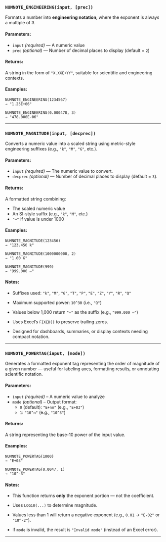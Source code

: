 ### `NUMNOTE_ENGINEERING(input, [prec])`

Formats a number into **engineering notation**, where the exponent is always a multiple of 3.

#### Parameters:
- `input` *(required)* — A numeric value
- `prec` *(optional)* — Number of decimal places to display (default = `2`)

#### Returns:
A string in the form of `"X.XXE+YY"`, suitable for scientific and engineering contexts.

#### Examples:
```excel
NUMNOTE_ENGINEERING(1234567)
→ "1.23E+06"

NUMNOTE_ENGINEERING(0.000478, 3)
→ "478.000E-06"
```

---
### `NUMNOTE_MAGNITUDE(input, [decprec])`

Converts a numeric value into a scaled string using metric-style engineering suffixes (e.g., `"k"`, `"M"`, `"G"`, etc.).

#### Parameters:
- `input` *(required)* — The numeric value to convert.
- `decprec` *(optional)* — Number of decimal places to display (default = `3`).

#### Returns:
A formatted string combining:
- The scaled numeric value
- An SI-style suffix (e.g., `"k"`, `"M"`, etc.)
- `"—"` if value is under 1000

#### Examples:
```excel
NUMNOTE_MAGNITUDE(123456)
→ "123.456 k"

NUMNOTE_MAGNITUDE(1000000000, 2)
→ "1.00 G"

NUMNOTE_MAGNITUDE(999)
→ "999.000 —"
```

#### Notes:

- Suffixes used: `"k"`, `"M"`, `"G"`, `"T"`, `"P"`, `"E"`, `"Z"`, `"Y"`, `"R"`, `"Q"`
    
- Maximum supported power: `10^30` (i.e., `"Q"`)
    
- Values below 1,000 return `"—"` as the suffix (e.g., `"999.000 —"`)
    
- Uses Excel’s `FIXED()` to preserve trailing zeros.
    
- Designed for dashboards, summaries, or display contexts needing compact notation.

---
### `NUMNOTE_POWERTAG(input, [mode])`

Generates a formatted exponent tag representing the order of magnitude of a given number — useful for labeling axes, formatting results, or annotating scientific notation.

#### Parameters:
- `input` *(required)* – A numeric value to analyze
- `mode` *(optional)* – Output format:
  - `0` (default): `"E+nn"` (e.g., `"E+03"`)
  - `1`: `"10^n"` (e.g., `"10^3"`)

#### Returns:
A string representing the base-10 power of the input value.

#### Examples:
```excel
NUMNOTE_POWERTAG(1000)
→ "E+03"

NUMNOTE_POWERTAG(0.0047, 1)
→ "10^-3"
```

#### Notes:

- This function returns **only** the exponent portion — not the coefficient.
    
- Uses `LOG10(...)` to determine magnitude.
    
- Values less than 1 will return a negative exponent (e.g., `0.01` → `"E-02"` or `"10^-2"`).
    
- If `mode` is invalid, the result is `"Invalid mode"` (instead of an Excel error).

---


